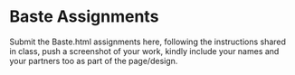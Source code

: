 # Baste Assignments

Submit the Baste.html assignments here, following the instructions shared in class, push a screenshot of your work, kindly include your names and your partners too as part of the page/design.
